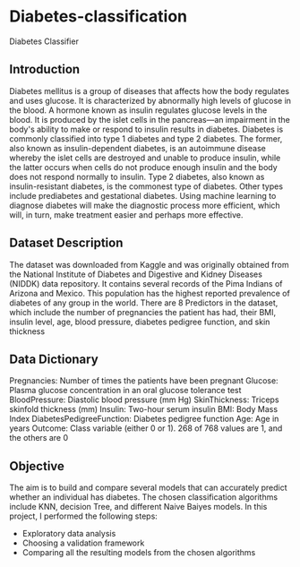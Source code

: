 # Diabetes-classification
Diabetes Classifier

## Introduction

Diabetes mellitus is a group of diseases that affects how the body regulates and uses glucose. It is characterized by abnormally high levels of glucose in the blood. A hormone known as insulin regulates glucose levels in the blood. It is produced by the islet cells in the pancreas—an impairment in the body's ability to make or respond to insulin results in diabetes. Diabetes is commonly classified into type 1 diabetes and type 2 diabetes. The former, also known as insulin-dependent diabetes, is an autoimmune disease whereby the islet cells are destroyed and unable to produce insulin, while the latter occurs when cells do not produce enough insulin and the body does not respond normally to insulin. Type 2 diabetes, also known as insulin-resistant diabetes, is the commonest type of diabetes. Other types include prediabetes and gestational diabetes. Using machine learning to diagnose diabetes will make the diagnostic process more efficient, which will, in turn, make treatment easier and perhaps more effective.

## Dataset Description

The dataset was downloaded from Kaggle and was originally obtained from the National Institute of Diabetes and Digestive and Kidney Diseases (NIDDK) data repository. It contains several records of the Pima Indians of Arizona and Mexico. This population has the highest reported prevalence of diabetes of any group in the world. There are 8 Predictors in the dataset, which include the number of pregnancies the patient has had, their BMI, insulin level, age, blood pressure, diabetes pedigree function, and skin thickness

## Data Dictionary

Pregnancies: Number of times the patients have been pregnant
Glucose: Plasma glucose concentration in an oral glucose tolerance test
BloodPressure: Diastolic blood pressure (mm Hg)
SkinThickness: Triceps skinfold thickness (mm)
Insulin: Two-hour serum insulin
BMI: Body Mass Index
DiabetesPedigreeFunction: Diabetes pedigree function
Age: Age in years
Outcome: Class variable (either 0 or 1). 268 of 768 values are 1, and the others are 0
## Objective

The aim is to build and compare several models that can accurately predict whether an individual has diabetes. The chosen classification algorithms include KNN, decision Tree, and different Naive Baiyes models. In this project, I performed the following steps:

- Exploratory data analysis
- Choosing a validation framework
- Comparing all the resulting models from the chosen algorithms
